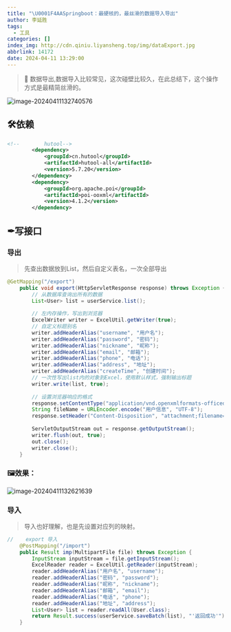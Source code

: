 ```yaml
---
title: "\U0001F4AASpringboot：最硬核的，最丝滑的数据导入导出"
author: 李延胜
tags:
  - 工具
categories: []
index_img: http://cdn.qiniu.liyansheng.top/img/dataExport.jpg
abbrlink: 14172
date: 2024-04-11 13:29:00
---
```

> 🎉 数据导出,数据导入比较常见，这次碰壁比较久，在此总结下，这个操作方式是最精简丝滑的。

![image-20240411132740576](http://cdn.qiniu.liyansheng.top/typora/image-20240411132740576.png)

## 🛠依赖

```xml
<!--		hutool-->
		<dependency>
			<groupId>cn.hutool</groupId>
			<artifactId>hutool-all</artifactId>
			<version>5.7.20</version>
		</dependency>
		<dependency>
			<groupId>org.apache.poi</groupId>
			<artifactId>poi-ooxml</artifactId>
			<version>4.1.2</version>
		</dependency>
```

## ✒写接口

### 导出

> 先查出数据放到List，然后自定义表名，一次全部导出

```java
@GetMapping("/export")
    public void export(HttpServletResponse response) throws Exception {
        // 从数据库查询出所有的数据
        List<User> list = userService.list();
 
        // 左内存操作，写出到浏览器
        ExcelWriter writer = ExcelUtil.getWriter(true);
        // 自定义标题别名
        writer.addHeaderAlias("username", "用户名");
        writer.addHeaderAlias("password", "密码");
        writer.addHeaderAlias("nickname", "昵称");
        writer.addHeaderAlias("email", "邮箱");
        writer.addHeaderAlias("phone", "电话");
        writer.addHeaderAlias("address", "地址");
        writer.addHeaderAlias("createTime", "创建时间");
        // 一次性写出list内的对象到Excel，使用默认样式，强制输出标题
        writer.write(list, true);
 
        // 设置浏览器响应的格式
        response.setContentType("application/vnd.openxmlformats-officedocument.spreadsheetml.sheet;charset=utf-8");
        String fileName = URLEncoder.encode("用户信息", "UTF-8");
        response.setHeader("Content-Disposition", "attachment;filename=" + fileName + ".xlsx");
 
        ServletOutputStream out = response.getOutputStream();
        writer.flush(out, true);
        out.close();
        writer.close();
    }
```

### 🖼效果：

![image-20240411132621639](http://cdn.qiniu.liyansheng.top/typora/image-20240411132621639.png)

### 导入

> 导入也好理解，也是先设置对应列的映射。

```java
//    export 导入
    @PostMapping("/import")
    public Result imp(MultipartFile file) throws Exception {
        InputStream inputStream = file.getInputStream();
        ExcelReader reader = ExcelUtil.getReader(inputStream);
        reader.addHeaderAlias("用户名", "username");
        reader.addHeaderAlias("密码", "password");
        reader.addHeaderAlias("昵称", "nickname");
        reader.addHeaderAlias("邮箱", "email");
        reader.addHeaderAlias("电话", "phone");
        reader.addHeaderAlias("地址", "address");
        List<User> list = reader.readAll(User.class);
        return Result.success(userService.saveBatch(list), "'返回成功'");
    }
```

